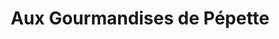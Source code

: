 ---
title: "Aux Gourmandises de Pépette"
url: /pirou-plage/aux-gourmandises-de-pepette/
shop: boulangerie
---